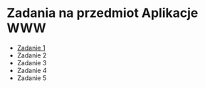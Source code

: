 # Zadania na przedmiot Aplikacje WWW

- [Zadanie 1](https://bartekrozenberg.github.io/BartekRozenberg.io/www/zadanie1)
- Zadanie 2
- Zadanie 3
- Zadanie 4
- Zadanie 5